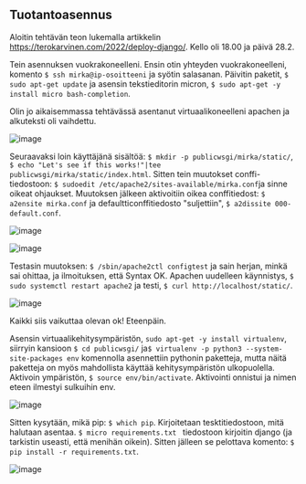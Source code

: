 ## Tuotantoasennus

Aloitin tehtävän teon lukemalla artikkelin https://terokarvinen.com/2022/deploy-django/. Kello oli 18.00 ja päivä 28.2.

Tein asennuksen vuokrakoneelleni. Ensin otin yhteyden vuokrakoneelleni, komento `$ ssh mirka@ip-osoitteeni` ja syötin salasanan. Päivitin paketit, `$ sudo apt-get update`
ja asensin tekstieditorin micron, `$ sudo apt-get -y install micro bash-completion`. 

Olin jo aikaisemmassa tehtävässä asentanut virtuaalikoneelleni apachen ja alkuteksti oli vaihdettu. 

![image](https://user-images.githubusercontent.com/82024427/222212146-9312adfc-893f-42f3-aef3-7ebb22baff8b.png)

Seuraavaksi loin käyttäjänä sisältöä: `$ mkdir -p publicwsgi/mirka/static/`,  `$ echo "Let's see if this works!"|tee publicwsgi/mirka/static/index.html`. Sitten tein muutokset conffi-tiedostoon: `$ sudoedit /etc/apache2/sites-available/mirka.conf`ja sinne oikeat ohjaukset. Muutoksen jälkeen aktivoitiin oikea conffitiedost: `$ a2ensite mirka.conf` ja defaultticonffitiedosto "suljettiin", `$ a2dissite 000-default.conf`. 

![image](https://user-images.githubusercontent.com/82024427/222214716-b04ffb4f-75f0-448d-9ab7-a794484e6177.png)

![image](https://user-images.githubusercontent.com/82024427/222214089-dff6c0ed-9127-454b-bace-4759d8b49186.png)

Testasin muutoksen: `$ /sbin/apache2ctl configtest` ja sain herjan, minkä sai ohittaa, ja ilmoituksen, että Syntax OK. Apachen uudelleen käynnistys, `$ sudo systemctl restart apache2` ja testi, `$ curl http://localhost/static/`. 

![image](https://user-images.githubusercontent.com/82024427/222215914-3ea6390c-9b81-4ea8-be06-94586a50f4f2.png)

Kaikki siis vaikuttaa olevan ok! Eteenpäin. 

Asensin virtuaalikehitysympäristön, `sudo apt-get -y install virtualenv`, siirryin kansioon `$ cd publicwsgi/` ja`$ virtualenv -p python3 --system-site-packages env` komennolla asennettiin pythonin paketteja, mutta näitä paketteja on myös mahdollista käyttää kehitysympäristön ulkopuolella. Aktivoin ympäristön, `$ source env/bin/activate`. Aktivointi onnistui ja nimen eteen ilmestyi sulkuihin env. 

![image](https://user-images.githubusercontent.com/82024427/222216983-ef9f9999-9820-4f48-891e-5c1cacb160c4.png)

Sitten kysytään, mikä pip: `$ which pip`. Kirjoitetaan tesktitiedostoon, mitä halutaan asentaa. `$ micro requirements.txt
` tiedostoon kirjoitin django (ja tarkistin useasti, että menihän oikein). Sitten jälleen se pelottava komento: `$ pip install -r requirements.txt`. 

![image](https://user-images.githubusercontent.com/82024427/222217392-780daefa-7258-4806-be11-0b44bc238b55.png)










